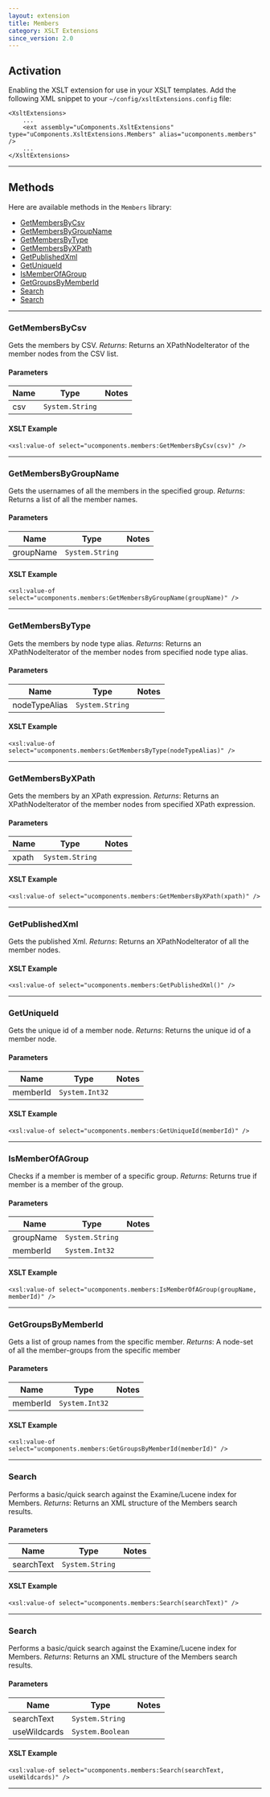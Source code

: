 ```yaml
---
layout: extension
title: Members
category: XSLT Extensions
since_version: 2.0
---
```


## Activation
Enabling the XSLT extension for use in your XSLT templates.
Add the following XML snippet to your `~/config/xsltExtensions.config` file:

	<XsltExtensions>
		...
		<ext assembly="uComponents.XsltExtensions" type="uComponents.XsltExtensions.Members" alias="ucomponents.members" />
		...
	</XsltExtensions>

*****

## Methods
Here are available methods in the ```Members``` library:

* [GetMembersByCsv](#getmembersbycsv)
* [GetMembersByGroupName](#getmembersbygroupname)
* [GetMembersByType](#getmembersbytype)
* [GetMembersByXPath](#getmembersbyxpath)
* [GetPublishedXml](#getpublishedxml)
* [GetUniqueId](#getuniqueid)
* [IsMemberOfAGroup](#ismemberofagroup)
* [GetGroupsByMemberId](#getgroupsbymemberid)
* [Search](#search)
* [Search](#search)

*****

### GetMembersByCsv
Gets the members by CSV.
_Returns_: Returns an XPathNodeIterator of the member nodes from the CSV list.

#### Parameters
| Name | Type | Notes |
|------|------|-------|
| csv | ```System.String``` | |

#### XSLT Example

	<xsl:value-of select="ucomponents.members:GetMembersByCsv(csv)" />


*****

### GetMembersByGroupName
Gets the usernames of all the members in the specified group.
_Returns_: Returns a list of all the member names.

#### Parameters
| Name | Type | Notes |
|------|------|-------|
| groupName | ```System.String``` | |

#### XSLT Example

	<xsl:value-of select="ucomponents.members:GetMembersByGroupName(groupName)" />


*****

### GetMembersByType
Gets the members by node type alias.
_Returns_: Returns an XPathNodeIterator of the member nodes from specified node type alias.

#### Parameters
| Name | Type | Notes |
|------|------|-------|
| nodeTypeAlias | ```System.String``` | |

#### XSLT Example

	<xsl:value-of select="ucomponents.members:GetMembersByType(nodeTypeAlias)" />


*****

### GetMembersByXPath
Gets the members by an XPath expression.
_Returns_: Returns an XPathNodeIterator of the member nodes from specified XPath expression.

#### Parameters
| Name | Type | Notes |
|------|------|-------|
| xpath | ```System.String``` | |

#### XSLT Example

	<xsl:value-of select="ucomponents.members:GetMembersByXPath(xpath)" />


*****

### GetPublishedXml
Gets the published Xml.
_Returns_: Returns an XPathNodeIterator of all the member nodes.


#### XSLT Example

	<xsl:value-of select="ucomponents.members:GetPublishedXml()" />


*****

### GetUniqueId
Gets the unique id of a member node.
_Returns_: Returns the unique id of a member node.

#### Parameters
| Name | Type | Notes |
|------|------|-------|
| memberId | ```System.Int32``` | |

#### XSLT Example

	<xsl:value-of select="ucomponents.members:GetUniqueId(memberId)" />


*****

### IsMemberOfAGroup
Checks if a member is member of a specific group.
_Returns_: Returns true if member is a member of the group.

#### Parameters
| Name | Type | Notes |
|------|------|-------|
| groupName | ```System.String``` | |
| memberId | ```System.Int32``` | |

#### XSLT Example

	<xsl:value-of select="ucomponents.members:IsMemberOfAGroup(groupName, memberId)" />


*****

### GetGroupsByMemberId
Gets a list of group names from the specific member.
_Returns_: A node-set of all the member-groups from the specific member

#### Parameters
| Name | Type | Notes |
|------|------|-------|
| memberId | ```System.Int32``` | |

#### XSLT Example

	<xsl:value-of select="ucomponents.members:GetGroupsByMemberId(memberId)" />


*****

### Search
Performs a basic/quick search against the Examine/Lucene index for Members.
_Returns_: Returns an XML structure of the Members search results.

#### Parameters
| Name | Type | Notes |
|------|------|-------|
| searchText | ```System.String``` | |

#### XSLT Example

	<xsl:value-of select="ucomponents.members:Search(searchText)" />


*****

### Search
Performs a basic/quick search against the Examine/Lucene index for Members.
_Returns_: Returns an XML structure of the Members search results.

#### Parameters
| Name | Type | Notes |
|------|------|-------|
| searchText | ```System.String``` | |
| useWildcards | ```System.Boolean``` | |

#### XSLT Example

	<xsl:value-of select="ucomponents.members:Search(searchText, useWildcards)" />


*****

